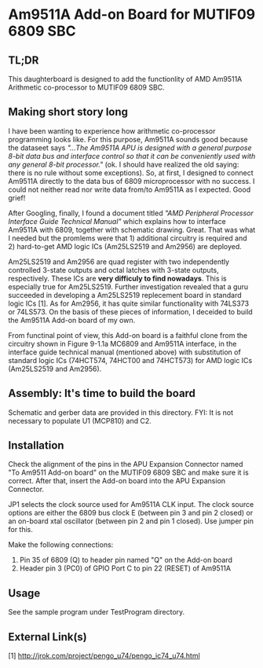 # Am9511A Add-on Board for MUTIF09 6809 SBC

## TL;DR

This daughterboard is designed to add the functionlity of AMD Am9511A Arithmetic co-processor to MUTIF09 6809 SBC.

## Making short story long

I have been wanting to experience how arithmetic co-processor programming looks like. For this purpose, Am9511A sounds good because the dataseet says *"...The Am9511A APU is designed with a general purpose 8-bit data bus and interface control so that it can be conveniently used with any general 8-bit processor."* (ok. I should have realized the old saying: there is no rule without some exceptions). So, at first, I designed to connect Am9511A directly to the data bus of 6809 microprocessor with no success. I could not neither read nor write data from/to Am9511A as I expected. Good grief!

After Googling, finally, I found a document titled *"AMD Peripheral Processor Interface Guide Technical Manual"* which explains how to interface Am9511A with 6809, together with schematic drawing. Great. That was what I needed but the promlems were that 1) additional circuitry is required and 2) hard-to-get AMD logic ICs (Am25LS2519 and Am2956) are deployed.

Am25LS2519 and Am2956 are quad register with two independently controlled 3-state outputs and octal latches with 3-state outputs, respectively. These ICs are **very difficuly to find nowadays**. This is especially true for Am25LS2519. Further investigation revealed that a guru succeeded in developing a Am25LS2519 replecement board in standard logic ICs [1]. As for Am2956, it has quite similar functionality with 74LS373 or 74LS573. On the basis of these pieces of information, I deceided to build the Am9511A Add-on board of my own.

From functinal point of view, this Add-on board is a faithful clone from the circuitry shown in Figure 9-1.1a MC6809 and Am9511A interface, in the interface guide technical manual (mentioned above) with substitution of standard logic ICs (74HCT574, 74HCT00 and 74HCT573) for AMD logic ICs (Am25LS2519 and Am2956).

## Assembly: It's time to build the board

Schematic and gerber data are provided in this directory. FYI: It is not necessary to populate U1 (MCP810) and C2.

## Installation

Check the alignment of the pins in the APU Expansion Connector named "To Am9511 Add-on board" on the MUTIF09 6809 SBC and make sure it is correct. After that, insert the Add-on board into the APU Expansion Connector.

JP1 selects the clock source used for Am9511A CLK input. The clock source options are either the 6809 bus clock E (between pin 3 and pin 2 closed) or an on-board xtal oscillator (between pin 2 and pin 1 closed). Use jumper pin for this.

Make the following connections:
 1) Pin 35 of 6809 (Q) to header pin named "Q" on the Add-on board
 2) Header pin 3 (PC0) of GPIO Port C to pin 22 (RESET) of Am9511A

## Usage

See the sample program under TestProgram directory.

## External Link(s)

[1] http://jrok.com/project/pengo_u74/pengo_ic74_u74.html